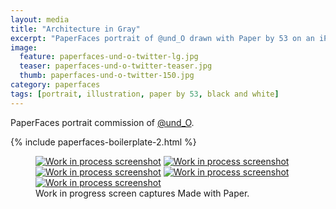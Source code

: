 ```yaml
---
layout: media
title: "Architecture in Gray"
excerpt: "PaperFaces portrait of @und_O drawn with Paper by 53 on an iPad."
image: 
  feature: paperfaces-und-o-twitter-lg.jpg
  teaser: paperfaces-und-o-twitter-teaser.jpg
  thumb: paperfaces-und-o-twitter-150.jpg
category: paperfaces
tags: [portrait, illustration, paper by 53, black and white]
---
```


PaperFaces portrait commission of [@und_O](http://twitter.com/und_O).

{% include paperfaces-boilerplate-2.html %}

<figure class="third">
  <a href="{{ site.url }}/images/paperfaces-und-o-process-1-lg.jpg"><img src="{{ site.url }}/images/paperfaces-und-o-process-1-600.jpg" alt="Work in process screenshot"></a>
  <a href="{{ site.url }}/images/paperfaces-und-o-process-2-lg.jpg"><img src="{{ site.url }}/images/paperfaces-und-o-process-2-600.jpg" alt="Work in process screenshot"></a>
  <a href="{{ site.url }}/images/paperfaces-und-o-process-3-lg.jpg"><img src="{{ site.url }}/images/paperfaces-und-o-process-3-600.jpg" alt="Work in process screenshot"></a>
  <a href="{{ site.url }}/images/paperfaces-und-o-process-4-lg.jpg"><img src="{{ site.url }}/images/paperfaces-und-o-process-4-600.jpg" alt="Work in process screenshot"></a>
  <a href="{{ site.url }}/images/paperfaces-und-o-process-5-lg.jpg"><img src="{{ site.url }}/images/paperfaces-und-o-process-5-600.jpg" alt="Work in process screenshot"></a>
  <figcaption>Work in progress screen captures Made with Paper.</figcaption>
</figure>